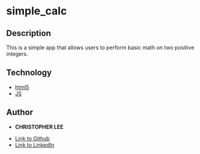 # simple_calc

## Description
This is a simple app that allows users to perform basic math on two positive integers.

## Technology

* [html5]()
* [JS](https://developer.mozilla.org/en-US/docs/Web/JavaScript)

## Author

* **CHRISTOPHER LEE** 

- [Link to Github](https://github.com/CofChips)
- [Link to LinkedIn](https://www.linkedin.com/in/christophernlee/)